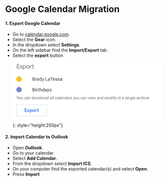 # Google Calendar Migration

#### 1. Export Google Calendar
- Go to [calendar.google.com](https://calendar.google.com).
- Select the **Gear** icon.
- In the dropdown select **Settings**.
- On the left sidebar find the **Import/Export** tab
- Select the **export** button
![Alt text](../assets/screenshots/google-calendar-1.png){: style="height:250px"}

#### 2. Import Calendar to Outlook
- Open **Outlook**.
- Go to your calendar.
- Select **Add Calendar**.
- From the dropdown select **Import ICS**.
- On your computer find the exported calendar(s) and select **Open**.
- Press **Import**